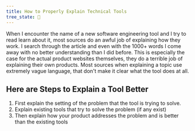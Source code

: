 ```yaml
---
title: How to Properly Explain Technical Tools
tree_state: 🌱
---
```


When I encounter the name of a new software engineering tool and I try to read learn about it, most sources do an awful job of explaining how they work. I search through the article and even with the 1000+ words I come away with no better understanding than I did before. This is especially the case for the actual product websites themselves, they do a terrible job of explaining their own products. Most sources when explaining a topic use extremely vague language, that don't make it clear what the tool does at all.

## Here are Steps to Explain a Tool Better

1. First explain the setting of the problem that the tool is trying to solve.
2. Explain existing tools that try to solve the problem (if any exist)
3. Then explain how your product addresses the problem and is better than the existing tools